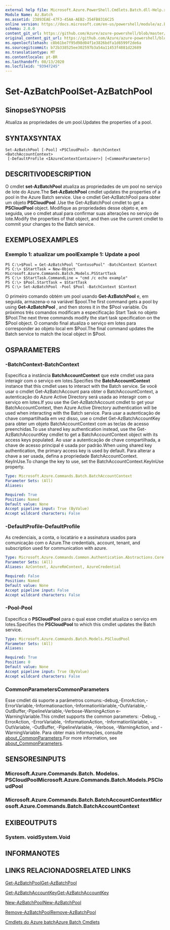 ```yaml
---
external help file: Microsoft.Azure.PowerShell.Cmdlets.Batch.dll-Help.xml
Module Name: Az.Batch
ms.assetid: 23893EAE-47F3-45AA-AEB2-354FB8316C25
online version: https://docs.microsoft.com/en-us/powershell/module/az.batch/set-azbatchpool
schema: 2.0.0
content_git_url: https://github.com/Azure/azure-powershell/blob/master/src/Batch/Batch/help/Set-AzBatchPool.md
original_content_git_url: https://github.com/Azure/azure-powershell/blob/master/src/Batch/Batch/help/Set-AzBatchPool.md
ms.openlocfilehash: c8b61be7f95d98d04f1e3826bdfa1d6599f2de6a
ms.sourcegitcommit: b72b338525ee302597b3a54a11453f4881d22689
ms.translationtype: MT
ms.contentlocale: pt-BR
ms.lasthandoff: 08/13/2020
ms.locfileid: "93947245"
---
```

# <span data-ttu-id="b878c-101">Set-AzBatchPool</span><span class="sxs-lookup"><span data-stu-id="b878c-101">Set-AzBatchPool</span></span>

## <span data-ttu-id="b878c-102">Sinopse</span><span class="sxs-lookup"><span data-stu-id="b878c-102">SYNOPSIS</span></span>
<span data-ttu-id="b878c-103">Atualiza as propriedades de um pool.</span><span class="sxs-lookup"><span data-stu-id="b878c-103">Updates the properties of a pool.</span></span>

## <span data-ttu-id="b878c-104">SYNTAX</span><span class="sxs-lookup"><span data-stu-id="b878c-104">SYNTAX</span></span>

```
Set-AzBatchPool [-Pool] <PSCloudPool> -BatchContext <BatchAccountContext>
 [-DefaultProfile <IAzureContextContainer>] [<CommonParameters>]
```

## <span data-ttu-id="b878c-105">DESCRITIVO</span><span class="sxs-lookup"><span data-stu-id="b878c-105">DESCRIPTION</span></span>
<span data-ttu-id="b878c-106">O cmdlet **set-AzBatchPool** atualiza as propriedades de um pool no serviço de lote do Azure.</span><span class="sxs-lookup"><span data-stu-id="b878c-106">The **Set-AzBatchPool** cmdlet updates the properties of a pool in the Azure Batch service.</span></span>
<span data-ttu-id="b878c-107">Use o cmdlet Get-AzBatchPool para obter um objeto **PSCloudPool** .</span><span class="sxs-lookup"><span data-stu-id="b878c-107">Use the Get-AzBatchPool cmdlet to get a **PSCloudPool** object.</span></span>
<span data-ttu-id="b878c-108">Modifique as propriedades desse objeto e, em seguida, use o cmdlet atual para confirmar suas alterações no serviço de lote.</span><span class="sxs-lookup"><span data-stu-id="b878c-108">Modify the properties of that object, and then use the current cmdlet to commit your changes to the Batch service.</span></span>

## <span data-ttu-id="b878c-109">EXEMPLOS</span><span class="sxs-lookup"><span data-stu-id="b878c-109">EXAMPLES</span></span>

### <span data-ttu-id="b878c-110">Exemplo 1: atualizar um pool</span><span class="sxs-lookup"><span data-stu-id="b878c-110">Example 1: Update a pool</span></span>
```
PS C:\>$Pool = Get-AzBatchPool "ContosoPool" -BatchContext $Context
PS C:\> $StartTask = New-Object Microsoft.Azure.Commands.Batch.Models.PSStartTask
PS C:\> $StartTask.CommandLine = "cmd /c echo example"
PS C:\> $Pool.StartTask = $StartTask
PS C:\> Set-AzBatchPool -Pool $Pool -BatchContext $Context
```

<span data-ttu-id="b878c-111">O primeiro comando obtém um pool usando **Get-AzBatchPool** e, em seguida, armazena-o na variável $pool.</span><span class="sxs-lookup"><span data-stu-id="b878c-111">The first command gets a pool by using **Get-AzBatchPool** , and then stores it in the $Pool variable.</span></span>
<span data-ttu-id="b878c-112">Os próximos três comandos modificam a especificação Start Task no objeto $Pool.</span><span class="sxs-lookup"><span data-stu-id="b878c-112">The next three commands modify the start task specification on the $Pool object.</span></span>
<span data-ttu-id="b878c-113">O comando final atualiza o serviço em lotes para corresponder ao objeto local em $Pool.</span><span class="sxs-lookup"><span data-stu-id="b878c-113">The final command updates the Batch service to match the local object in $Pool.</span></span>

## <span data-ttu-id="b878c-114">OS</span><span class="sxs-lookup"><span data-stu-id="b878c-114">PARAMETERS</span></span>

### <span data-ttu-id="b878c-115">-BatchContext</span><span class="sxs-lookup"><span data-stu-id="b878c-115">-BatchContext</span></span>
<span data-ttu-id="b878c-116">Especifica a instância **BatchAccountContext** que este cmdlet usa para interagir com o serviço em lotes.</span><span class="sxs-lookup"><span data-stu-id="b878c-116">Specifies the **BatchAccountContext** instance that this cmdlet uses to interact with the Batch service.</span></span>
<span data-ttu-id="b878c-117">Se você usar o cmdlet Get-AzBatchAccount para obter o BatchAccountContext, a autenticação do Azure Active Directory será usada ao interagir com o serviço em lotes.</span><span class="sxs-lookup"><span data-stu-id="b878c-117">If you use the Get-AzBatchAccount cmdlet to get your BatchAccountContext, then Azure Active Directory authentication will be used when interacting with the Batch service.</span></span> <span data-ttu-id="b878c-118">Para usar a autenticação de chave compartilhada em vez disso, use o cmdlet Get-AzBatchAccountKey para obter um objeto BatchAccountContext com as teclas de acesso preenchidas.</span><span class="sxs-lookup"><span data-stu-id="b878c-118">To use shared key authentication instead, use the Get-AzBatchAccountKey cmdlet to get a BatchAccountContext object with its access keys populated.</span></span> <span data-ttu-id="b878c-119">Ao usar a autenticação de chave compartilhada, a chave de acesso principal é usada por padrão.</span><span class="sxs-lookup"><span data-stu-id="b878c-119">When using shared key authentication, the primary access key is used by default.</span></span> <span data-ttu-id="b878c-120">Para alterar a chave a ser usada, defina a propriedade BatchAccountContext. KeyInUse.</span><span class="sxs-lookup"><span data-stu-id="b878c-120">To change the key to use, set the BatchAccountContext.KeyInUse property.</span></span>

```yaml
Type: Microsoft.Azure.Commands.Batch.BatchAccountContext
Parameter Sets: (All)
Aliases:

Required: True
Position: Named
Default value: None
Accept pipeline input: True (ByValue)
Accept wildcard characters: False
```

### <span data-ttu-id="b878c-121">-DefaultProfile</span><span class="sxs-lookup"><span data-stu-id="b878c-121">-DefaultProfile</span></span>
<span data-ttu-id="b878c-122">As credenciais, a conta, o locatário e a assinatura usados para comunicação com o Azure.</span><span class="sxs-lookup"><span data-stu-id="b878c-122">The credentials, account, tenant, and subscription used for communication with azure.</span></span>

```yaml
Type: Microsoft.Azure.Commands.Common.Authentication.Abstractions.Core.IAzureContextContainer
Parameter Sets: (All)
Aliases: AzContext, AzureRmContext, AzureCredential

Required: False
Position: Named
Default value: None
Accept pipeline input: False
Accept wildcard characters: False
```

### <span data-ttu-id="b878c-123">-Pool</span><span class="sxs-lookup"><span data-stu-id="b878c-123">-Pool</span></span>
<span data-ttu-id="b878c-124">Especifica o **PSCloudPool** para o qual esse cmdlet atualiza o serviço em lotes.</span><span class="sxs-lookup"><span data-stu-id="b878c-124">Specifies the **PSCloudPool** to which this cmdlet updates the Batch service.</span></span>

```yaml
Type: Microsoft.Azure.Commands.Batch.Models.PSCloudPool
Parameter Sets: (All)
Aliases:

Required: True
Position: 0
Default value: None
Accept pipeline input: True (ByValue)
Accept wildcard characters: False
```

### <span data-ttu-id="b878c-125">CommonParameters</span><span class="sxs-lookup"><span data-stu-id="b878c-125">CommonParameters</span></span>
<span data-ttu-id="b878c-126">Esse cmdlet dá suporte a parâmetros comuns:-debug,-ErrorAction,-ErrorVariable,-Informationaction,-InformationVariable,-OutVariable,-OutBuffer,-PipelineVariable,-Verbose-WarningAction e-WarningVariable.</span><span class="sxs-lookup"><span data-stu-id="b878c-126">This cmdlet supports the common parameters: -Debug, -ErrorAction, -ErrorVariable, -InformationAction, -InformationVariable, -OutVariable, -OutBuffer, -PipelineVariable, -Verbose, -WarningAction, and -WarningVariable.</span></span> <span data-ttu-id="b878c-127">Para obter mais informações, consulte [about_CommonParameters](http://go.microsoft.com/fwlink/?LinkID=113216).</span><span class="sxs-lookup"><span data-stu-id="b878c-127">For more information, see [about_CommonParameters](http://go.microsoft.com/fwlink/?LinkID=113216).</span></span>

## <span data-ttu-id="b878c-128">SENSORES</span><span class="sxs-lookup"><span data-stu-id="b878c-128">INPUTS</span></span>

### <span data-ttu-id="b878c-129">Microsoft.Azure.Commands.Batch. Modelos. PSCloudPool</span><span class="sxs-lookup"><span data-stu-id="b878c-129">Microsoft.Azure.Commands.Batch.Models.PSCloudPool</span></span>

### <span data-ttu-id="b878c-130">Microsoft.Azure.Commands.Batch.BatchAccountContext</span><span class="sxs-lookup"><span data-stu-id="b878c-130">Microsoft.Azure.Commands.Batch.BatchAccountContext</span></span>

## <span data-ttu-id="b878c-131">EXIBE</span><span class="sxs-lookup"><span data-stu-id="b878c-131">OUTPUTS</span></span>

### <span data-ttu-id="b878c-132">System. void</span><span class="sxs-lookup"><span data-stu-id="b878c-132">System.Void</span></span>

## <span data-ttu-id="b878c-133">INFORMA</span><span class="sxs-lookup"><span data-stu-id="b878c-133">NOTES</span></span>

## <span data-ttu-id="b878c-134">LINKS RELACIONADOS</span><span class="sxs-lookup"><span data-stu-id="b878c-134">RELATED LINKS</span></span>

[<span data-ttu-id="b878c-135">Get-AzBatchPool</span><span class="sxs-lookup"><span data-stu-id="b878c-135">Get-AzBatchPool</span></span>](./Get-AzBatchPool.md)

[<span data-ttu-id="b878c-136">Get-AzBatchAccountKey</span><span class="sxs-lookup"><span data-stu-id="b878c-136">Get-AzBatchAccountKey</span></span>](./Get-AzBatchAccountKey.md)

[<span data-ttu-id="b878c-137">New-AzBatchPool</span><span class="sxs-lookup"><span data-stu-id="b878c-137">New-AzBatchPool</span></span>](./New-AzBatchPool.md)

[<span data-ttu-id="b878c-138">Remove-AzBatchPool</span><span class="sxs-lookup"><span data-stu-id="b878c-138">Remove-AzBatchPool</span></span>](./Remove-AzBatchPool.md)

[<span data-ttu-id="b878c-139">Cmdlets do Azure batch</span><span class="sxs-lookup"><span data-stu-id="b878c-139">Azure Batch Cmdlets</span></span>](/powershell/module/az.batch)


